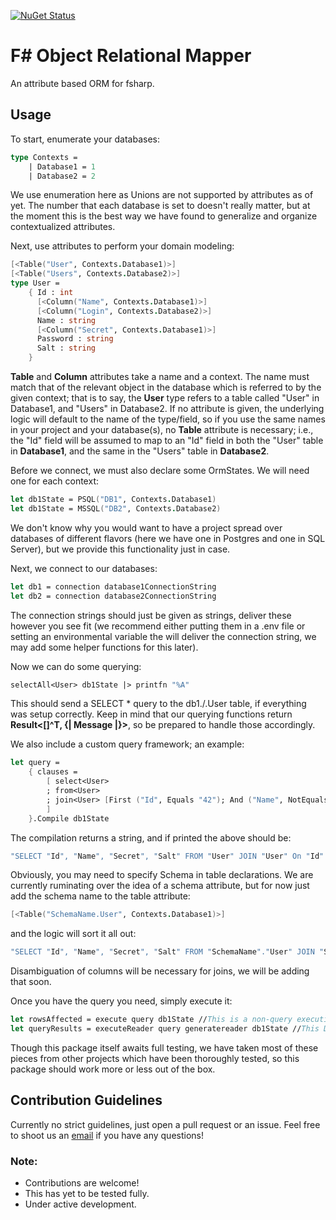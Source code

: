 [![NuGet Status](https://img.shields.io/nuget/v/Form.svg?style=flat)](https://www.nuget.org/packages/Form/)

# F# Object Relational Mapper

An attribute based ORM for fsharp.

## Usage
    
To start, enumerate your databases:

```fsharp
type Contexts = 
    | Database1 = 1
    | Database2 = 2
```

We use enumeration here as Unions are not supported by attributes as of yet. The number that each database is set to doesn't really matter,
but at the moment this is the best way we have found to generalize and organize contextualized attributes.

Next, use attributes to perform your domain modeling:

```fsharp
[<Table("User", Contexts.Database1)>]
[<Table("Users", Contexts.Database2)>]
type User = 
    { Id : int
      [<Column("Name", Contexts.Database1)>]
      [<Column("Login", Contexts.Database2)>]
      Name : string
      [<Column("Secret", Contexts.Database1)>]
      Password : string
      Salt : string
    }
```

**Table** and **Column** attributes take a name and a context. The name must match that of the relevant object in the database which is referred to by the given context; that is to say, the **User** type refers to a table called "User" in Database1, and "Users" in Database2. If no attribute is given, the underlying logic will default to the name of the type/field, so if you use the same names in your project and your database(s), no **Table** attribute is necessary; i.e., the "Id" field will be assumed to map to an "Id" field in both the "User" table in **Database1**, and the same in the "Users" table in **Database2**.

Before we connect, we must also declare some OrmStates. We will need one for each context:

```fsharp
let db1State = PSQL("DB1", Contexts.Database1)
let db1State = MSSQL("DB2", Contexts.Database2)
```

We don't know why you would want to have a project spread over databases of different flavors (here we have one in Postgres and one in SQL Server), but we provide this functionality just in case.

Next, we connect to our databases:

```fsharp
let db1 = connection database1ConnectionString
let db2 = connection database2ConnectionString
```

The connection strings should just be given as strings, deliver these however you see fit (we recommend either putting them in a .env file or setting an environmental variable the will deliver the connection string, we may add some helper functions for this later).

Now we can do some querying:

```fsharp
selectAll<User> db1State |> printfn "%A"
```

This should send a SELECT * query to the db1./.User table, if everything was setup correctly. Keep in mind that our querying functions return **Result<[]^T, {| Message |}>**, so be prepared to handle those accordingly.

We also include a custom query framework; an example:

```fsharp
let query =
    { clauses = 
        [ select<User>
        ; from<User>
        ; join<User> [First ("Id", Equals "42"); And ("Name", NotEquals "'Jim'")]
        ] 
    }.Compile db1State
```
The compilation returns a string, and if printed the above should be:

```fsharp
"SELECT "Id", "Name", "Secret", "Salt" FROM "User" JOIN "User" On "Id" = 42 AND "Name" = 'Jim'"
```

Obviously, you may need to specify Schema in table declarations. We are currently ruminating over the idea of a schema attribute, but for now just add the schema name to the table attribute:

```fsharp
[<Table("SchemaName.User", Contexts.Database1)>]
```

and the logic will sort it all out:

```fsharp
"SELECT "Id", "Name", "Secret", "Salt" FROM "SchemaName"."User" JOIN "SchemaName"."User" On "Id" = 42 AND "Name" = 'Jim'"
```

Disambiguation of columns will be necessary for joins, we will be adding that soon.


Once you have the query you need, simply execute it:

```fsharp
let rowsAffected = execute query db1State //This is a non-query execution, does not return a result set
let queryResults = executeReader query generatereader db1State //This DOES return a result set, in this case a Result<[]User, {| Message |}> 
```

Though this package itself awaits full testing, we have taken most of these pieces from other projects which have been thoroughly tested, so this package should work more or less out of the box.


## Contribution Guidelines

Currently no strict guidelines, just open a pull request or an issue. Feel free to shoot us an [email](mailto:contact@hillcrestrnd.com) if you have any questions!


### Note:

- Contributions are welcome!
- This has yet to be tested fully. 
- Under active development.